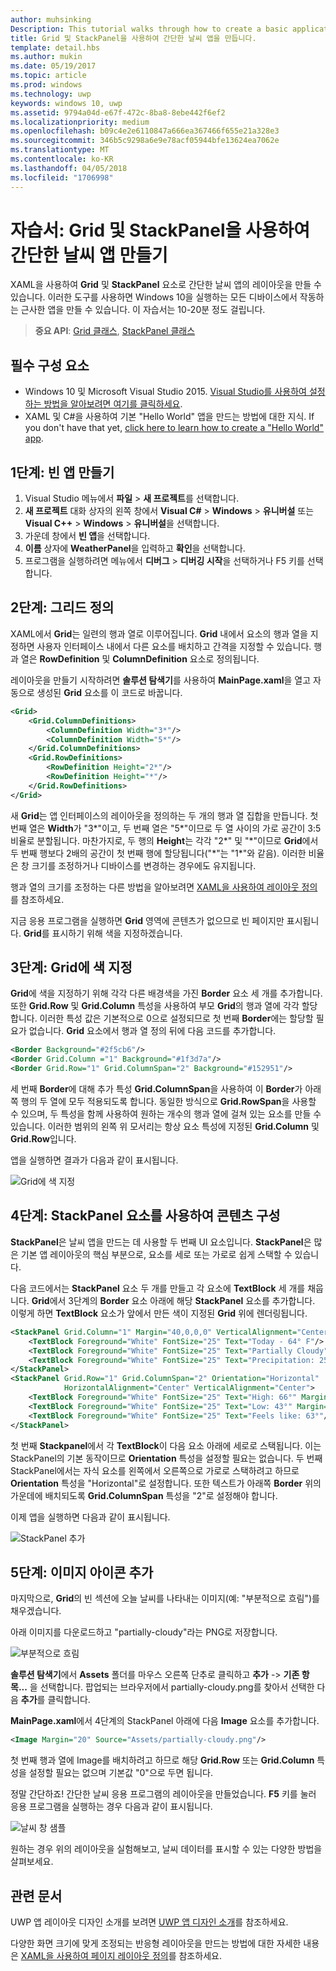 ```yaml
---
author: muhsinking
Description: This tutorial walks through how to create a basic application user interface. It explains and demonstrates the use of Grid and StackPanel, two of the most common XAML elements.
title: Grid 및 StackPanel을 사용하여 간단한 날씨 앱을 만듭니다.
template: detail.hbs
ms.author: mukin
ms.date: 05/19/2017
ms.topic: article
ms.prod: windows
ms.technology: uwp
keywords: windows 10, uwp
ms.assetid: 9794a04d-e67f-472c-8ba8-8ebe442f6ef2
ms.localizationpriority: medium
ms.openlocfilehash: b09c4e2e6110847a666ea367466f655e21a328e3
ms.sourcegitcommit: 346b5c9298a6e9e78acf05944bfe13624ea7062e
ms.translationtype: MT
ms.contentlocale: ko-KR
ms.lasthandoff: 04/05/2018
ms.locfileid: "1706998"
---
```

# <a name="tutorial-use-grid-and-stackpanel-to-create-a-simple-weather-app"></a>자습서: Grid 및 StackPanel을 사용하여 간단한 날씨 앱 만들기

XAML을 사용하여 **Grid** 및 **StackPanel** 요소로 간단한 날씨 앱의 레이아웃을 만들 수 있습니다. 이러한 도구를 사용하면 Windows 10을 실행하는 모든 디바이스에서 작동하는 근사한 앱을 만들 수 있습니다. 이 자습서는 10-20분 정도 걸립니다.

> **중요 API**: [Grid 클래스](https://docs.microsoft.com/en-us/uwp/api/windows.ui.xaml.controls.grid), [StackPanel 클래스](https://docs.microsoft.com/en-us/uwp/api/windows.ui.xaml.controls.stackpanel)

## <a name="prerequisites"></a>필수 구성 요소
- Windows 10 및 Microsoft Visual Studio 2015. [Visual Studio를 사용하여 설정하는 방법을 알아보려면 여기를 클릭하세요](../../get-started/get-set-up.md).
- XAML 및 C#을 사용하여 기본 "Hello World" 앱을 만드는 방법에 대한 지식. If you don't have that yet, [click here to learn how to create a "Hello World" app](https://msdn.microsoft.com/windows/uwp/get-started/create-a-hello-world-app-xaml-universal).

## <a name="step-1-create-a-blank-app"></a>1단계: 빈 앱 만들기
1. Visual Studio 메뉴에서 **파일** > **새 프로젝트**를 선택합니다.
2. **새 프로젝트** 대화 상자의 왼쪽 창에서 **Visual C#** > **Windows** > **유니버설** 또는 **Visual C++** > **Windows** > **유니버설**을 선택합니다.
3. 가운데 창에서 **빈 앱**을 선택합니다.
4. **이름** 상자에 **WeatherPanel**을 입력하고 **확인**을 선택합니다.
5. 프로그램을 실행하려면 메뉴에서 **디버그** > **디버깅 시작**을 선택하거나 F5 키를 선택합니다.

## <a name="step-2-define-a-grid"></a>2단계: 그리드 정의
XAML에서 **Grid**는 일련의 행과 열로 이루어집니다. **Grid** 내에서 요소의 행과 열을 지정하면 사용자 인터페이스 내에서 다른 요소를 배치하고 간격을 지정할 수 있습니다. 행과 열은 **RowDefinition** 및 **ColumnDefinition** 요소로 정의됩니다.

레이아웃을 만들기 시작하려면 **솔루션 탐색기**를 사용하여 **MainPage.xaml**을 열고 자동으로 생성된 **Grid** 요소를 이 코드로 바꿉니다.

```xml
<Grid>
    <Grid.ColumnDefinitions>
        <ColumnDefinition Width="3*"/>
        <ColumnDefinition Width="5*"/>
    </Grid.ColumnDefinitions>
    <Grid.RowDefinitions>
        <RowDefinition Height="2*"/>
        <RowDefinition Height="*"/>
    </Grid.RowDefinitions>
</Grid>
```

새 **Grid**는 앱 인터페이스의 레이아웃을 정의하는 두 개의 행과 열 집합을 만듭니다. 첫 번째 열은 **Width**가 "3\*"이고, 두 번째 열은 "5\*"이므로 두 열 사이의 가로 공간이 3:5 비율로 분할됩니다. 마찬가지로, 두 행의 **Height**는 각각 "2\*" 및 "\*"이므로 **Grid**에서 두 번째 행보다 2배의 공간이 첫 번째 행에 할당됩니다("\*"는 "1\*"와 같음). 이러한 비율은 창 크기를 조정하거나 디바이스를 변경하는 경우에도 유지됩니다.

행과 열의 크기를 조정하는 다른 방법을 알아보려면 [XAML을 사용하여 레이아웃 정의](https://msdn.microsoft.com/windows/uwp/layout/layouts-with-xaml#layout-properties)를 참조하세요.

지금 응용 프로그램을 실행하면 **Grid** 영역에 콘텐츠가 없으므로 빈 페이지만 표시됩니다. **Grid**를 표시하기 위해 색을 지정하겠습니다.

## <a name="step-3-color-the-grid"></a>3단계: Grid에 색 지정
**Grid**에 색을 지정하기 위해 각각 다른 배경색을 가진 **Border** 요소 세 개를 추가합니다. 또한 **Grid.Row** 및 **Grid.Column** 특성을 사용하여 부모 **Grid**의 행과 열에 각각 할당합니다. 이러한 특성 값은 기본적으로 0으로 설정되므로 첫 번째 **Border**에는 할당할 필요가 없습니다. **Grid** 요소에서 행과 열 정의 뒤에 다음 코드를 추가합니다.

```xml
<Border Background="#2f5cb6"/>
<Border Grid.Column ="1" Background="#1f3d7a"/>
<Border Grid.Row="1" Grid.ColumnSpan="2" Background="#152951"/>
```

세 번째 **Border**에 대해 추가 특성 **Grid.ColumnSpan**을 사용하여 이 **Border**가 아래쪽 행의 두 열에 모두 적용되도록 합니다. 동일한 방식으로 **Grid.RowSpan**을 사용할 수 있으며, 두 특성을 함께 사용하여 원하는 개수의 행과 열에 걸쳐 있는 요소를 만들 수 있습니다. 이러한 범위의 왼쪽 위 모서리는 항상 요소 특성에 지정된 **Grid.Column** 및 **Grid.Row**입니다.

앱을 실행하면 결과가 다음과 같이 표시됩니다.

![Grid에 색 지정](images/grid-weather-1.png)

## <a name="step-4-organize-content-by-using-stackpanel-elements"></a>4단계: StackPanel 요소를 사용하여 콘텐츠 구성
**StackPanel**은 날씨 앱을 만드는 데 사용할 두 번째 UI 요소입니다. **StackPanel**은 많은 기본 앱 레이아웃의 핵심 부분으로, 요소를 세로 또는 가로로 쉽게 스택할 수 있습니다.

다음 코드에서는 **StackPanel** 요소 두 개를 만들고 각 요소에 **TextBlock** 세 개를 채웁니다. **Grid**에서 3단계의 **Border** 요소 아래에 해당 **StackPanel** 요소를 추가합니다. 이렇게 하면 **TextBlock** 요소가 앞에서 만든 색이 지정된 **Grid** 위에 렌더링됩니다.

```xml
<StackPanel Grid.Column="1" Margin="40,0,0,0" VerticalAlignment="Center">
    <TextBlock Foreground="White" FontSize="25" Text="Today - 64° F"/>
    <TextBlock Foreground="White" FontSize="25" Text="Partially Cloudy"/>
    <TextBlock Foreground="White" FontSize="25" Text="Precipitation: 25%"/>
</StackPanel>
<StackPanel Grid.Row="1" Grid.ColumnSpan="2" Orientation="Horizontal"
            HorizontalAlignment="Center" VerticalAlignment="Center">
    <TextBlock Foreground="White" FontSize="25" Text="High: 66°" Margin="0,0,20,0"/>
    <TextBlock Foreground="White" FontSize="25" Text="Low: 43°" Margin="0,0,20,0"/>
    <TextBlock Foreground="White" FontSize="25" Text="Feels like: 63°"/>
</StackPanel>
```

첫 번째 **Stackpanel**에서 각 **TextBlock**이 다음 요소 아래에 세로로 스택됩니다. 이는 StackPanel의 기본 동작이므로 **Orientation** 특성을 설정할 필요는 없습니다. 두 번째 StackPanel에서는 자식 요소를 왼쪽에서 오른쪽으로 가로로 스택하려고 하므로 **Orientation** 특성을 "Horizontal"로 설정합니다. 또한 텍스트가 아래쪽 **Border** 위의 가운데에 배치되도록 **Grid.ColumnSpan** 특성을 "2"로 설정해야 합니다.

이제 앱을 실행하면 다음과 같이 표시됩니다.

![StackPanel 추가](images/grid-weather-2.png)

## <a name="step-5-add-an-image-icon"></a>5단계: 이미지 아이콘 추가

마지막으로, **Grid**의 빈 섹션에 오늘 날씨를 나타내는 이미지(예: "부분적으로 흐림")를 채우겠습니다.

아래 이미지를 다운로드하고 "partially-cloudy"라는 PNG로 저장합니다.

![부분적으로 흐림](images/partially-cloudy.PNG)

**솔루션 탐색기**에서 **Assets** 폴더를 마우스 오른쪽 단추로 클릭하고 **추가** -> **기존 항목...** 을 선택합니다. 팝업되는 브라우저에서 partially-cloudy.png를 찾아서 선택한 다음 **추가**를 클릭합니다.

**MainPage.xaml**에서 4단계의 StackPanel 아래에 다음 **Image** 요소를 추가합니다.

```xml
<Image Margin="20" Source="Assets/partially-cloudy.png"/>
```

첫 번째 행과 열에 Image를 배치하려고 하므로 해당 **Grid.Row** 또는 **Grid.Column** 특성을 설정할 필요는 없으며 기본값 "0"으로 두면 됩니다.

정말 간단하죠! 간단한 날씨 응용 프로그램의 레이아웃을 만들었습니다. **F5** 키를 눌러 응용 프로그램을 실행하는 경우 다음과 같이 표시됩니다.

![날씨 창 샘플](images/grid-weather-3.PNG)

원하는 경우 위의 레이아웃을 실험해보고, 날씨 데이터를 표시할 수 있는 다양한 방법을 살펴보세요.

## <a name="related-articles"></a>관련 문서
UWP 앱 레이아웃 디자인 소개를 보려면 [UWP 앱 디자인 소개](https://msdn.microsoft.com/windows/uwp/layout/design-and-ui-intro)를 참조하세요.

다양한 화면 크기에 맞게 조정되는 반응형 레이아웃을 만드는 방법에 대한 자세한 내용은 [XAML을 사용하여 페이지 레이아웃 정의](https://msdn.microsoft.com/windows/uwp/layout/layouts-with-xaml)를 참조하세요.
